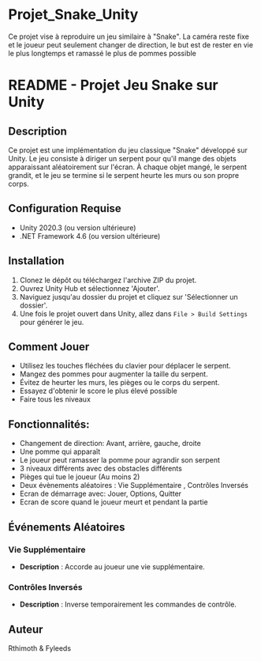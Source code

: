 # Projet_Snake_Unity

Ce projet vise à reproduire un jeu similaire à "Snake".
La caméra reste fixe et le joueur peut seulement changer de direction, le but est de
rester en vie le plus longtemps et ramassé le plus de pommes possible


# README - Projet Jeu Snake sur Unity

## Description
Ce projet est une implémentation du jeu classique "Snake" développé sur Unity. Le jeu consiste à diriger un serpent pour qu'il mange des objets apparaissant aléatoirement sur l'écran.
À chaque objet mangé, le serpent grandit, et le jeu se termine si le serpent heurte les murs ou son propre corps.

## Configuration Requise
- Unity 2020.3 (ou version ultérieure)
- .NET Framework 4.6 (ou version ultérieure)

## Installation
1. Clonez le dépôt ou téléchargez l'archive ZIP du projet.
2. Ouvrez Unity Hub et sélectionnez 'Ajouter'.
3. Naviguez jusqu'au dossier du projet et cliquez sur 'Sélectionner un dossier'.
4. Une fois le projet ouvert dans Unity, allez dans `File > Build Settings` pour générer le jeu.

## Comment Jouer
- Utilisez les touches fléchées du clavier pour déplacer le serpent.
- Mangez des pommes pour augmenter la taille du serpent.
- Évitez de heurter les murs, les pièges ou le corps du serpent.
- Essayez d'obtenir le score le plus élevé possible
- Faire tous les niveaux

## Fonctionnalités:
- Changement de direction: Avant, arrière, gauche, droite
- Une pomme qui apparaît
- Le joueur peut ramasser la pomme pour agrandir son serpent
- 3 niveaux différents avec des obstacles différents
- Pièges qui tue le joueur (Au moins 2)
- Deux évènements aléatoires : Vie Supplémentaire , Contrôles Inversés
- Ecran de démarrage avec: Jouer, Options, Quitter
- Ecran de score quand le joueur meurt et pendant la partie

## Événements Aléatoires

### Vie Supplémentaire
- **Description** : Accorde au joueur une vie supplémentaire.

### Contrôles Inversés
- **Description** : Inverse temporairement les commandes de contrôle.

## Auteur
Rthimoth & Fyleeds

